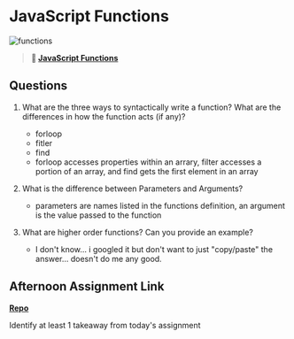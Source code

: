 # JavaScript Functions

![functions](https://bcw.blob.core.windows.net/public/img/function-anatomy.jpg)

> **📖 [JavaScript Functions](https://codeworksacademy.com/fs-student-guide/resources/wk2/02-Functions)**

## Questions

1. What are the three ways to syntactically write a function? What are the differences in how the function acts (if any)?
    - forloop
    - fitler
    - find
    - forloop accesses properties within an arrary, filter accesses a portion of an array, and find gets the first element in an array 

2. What is the difference between Parameters and Arguments?
    - parameters are names listed in the functions definition, an argument is the value passed to the function
3. What are higher order functions? Can you provide an example?
    - I don't know... i googled it but don't want to just "copy/paste" the answer... doesn't do me any good.

## Afternoon Assignment Link

**[Repo](https://github.com/Parker-ward/warehouse)**

Identify at least 1 takeaway from today's assignment
